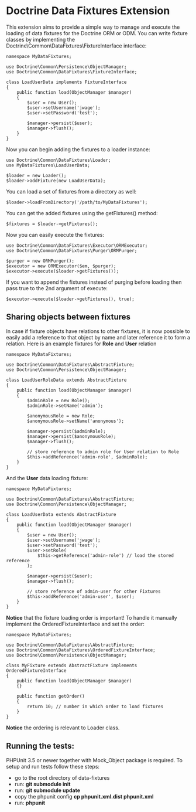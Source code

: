 # Doctrine Data Fixtures Extension

This extension aims to provide a simple way to manage and execute the loading of data fixtures
for the Doctrine ORM or ODM. You can write fixture classes by implementing the
Doctrine\Common\DataFixtures\FixtureInterface interface:

    namespace MyDataFixtures;

    use Doctrine\Common\Persistence\ObjectManager;
    use Doctrine\Common\DataFixtures\FixtureInterface;

    class LoadUserData implements FixtureInterface
    {
        public function load(ObjectManager $manager)
        {
            $user = new User();
            $user->setUsername('jwage');
            $user->setPassword('test');

            $manager->persist($user);
            $manager->flush();
        }
    }

Now you can begin adding the fixtures to a loader instance:

    use Doctrine\Common\DataFixtures\Loader;
    use MyDataFixtures\LoadUserData;

    $loader = new Loader();
    $loader->addFixture(new LoadUserData);

You can load a set of fixtures from a directory as well:

    $loader->loadFromDirectory('/path/to/MyDataFixtures');

You can get the added fixtures using the getFixtures() method:

    $fixtures = $loader->getFixtures();

Now you can easily execute the fixtures:

    use Doctrine\Common\DataFixtures\Executor\ORMExecutor;
    use Doctrine\Common\DataFixtures\Purger\ORMPurger;

    $purger = new ORMPurger();
    $executor = new ORMExecutor($em, $purger);
    $executor->execute($loader->getFixtures());

If you want to append the fixtures instead of purging before loading then pass true
to the 2nd argument of execute:

    $executor->execute($loader->getFixtures(), true);

## Sharing objects between fixtures

In case if fixture objects have relations to other fixtures, it is now possible
to easily add a reference to that object by name and later reference it to form
a relation. Here is an example fixtures for **Role** and **User** relation

    namespace MyDataFixtures;

    use Doctrine\Common\DataFixtures\AbstractFixture;
    use Doctrine\Common\Persistence\ObjectManager;

    class LoadUserRoleData extends AbstractFixture
    {
        public function load(ObjectManager $manager)
        {
            $adminRole = new Role();
            $adminRole->setName('admin');
            
            $anonymousRole = new Role;
            $anonymousRole->setName('anonymous');
    
            $manager->persist($adminRole);
            $manager->persist($anonymousRole);
            $manager->flush();
            
            // store reference to admin role for User relation to Role
            $this->addReference('admin-role', $adminRole);
        }
    }
    
And the **User** data loading fixture:

    namespace MyDataFixtures;

    use Doctrine\Common\DataFixtures\AbstractFixture;
    use Doctrine\Common\Persistence\ObjectManager;

    class LoadUserData extends AbstractFixture
    {
        public function load(ObjectManager $manager)
        {
            $user = new User();
            $user->setUsername('jwage');
            $user->setPassword('test');
            $user->setRole(
                $this->getReference('admin-role') // load the stored reference
            );

            $manager->persist($user);
            $manager->flush();
            
            // store reference of admin-user for other Fixtures
            $this->addReference('admin-user', $user);
        }
    }

**Notice** that the fixture loading order is important! To handle it manually
implement the OrderedFixtureInterface and set the order:

    namespace MyDataFixtures;

    use Doctrine\Common\DataFixtures\AbstractFixture;
    use Doctrine\Common\DataFixtures\OrderedFixtureInterface;
    use Doctrine\Common\Persistence\ObjectManager;

    class MyFixture extends AbstractFixture implements OrderedFixtureInterface
    {
        public function load(ObjectManager $manager)
        {}
        
        public function getOrder()
        {
            return 10; // number in which order to load fixtures
        }
    }

**Notice** the ordering is relevant to Loader class.

## Running the tests:

PHPUnit 3.5 or newer together with Mock_Object package is required.
To setup and run tests follow these steps:

- go to the root directory of data-fixtures
- run: **git submodule init**
- run: **git submodule update**
- copy the phpunit config **cp phpunit.xml.dist phpunit.xml**
- run: **phpunit**
